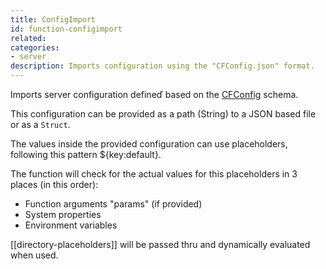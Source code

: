 ```yaml
---
title: ConfigImport
id: function-configimport
related:
categories:
- server
description: Imports configuration using the "CFConfig.json" format.
---
```


Imports server configuration defineď based on the [CFConfig](https://cfconfig.ortusbooks.com/the-basics/config-items) schema. 

This configuration can be provided as a path (String) to a JSON based file or as a `Struct`.

The values inside the provided configuration can use placeholders, following this pattern ${key:default}.

The function will check for the actual values for this placeholders in 3 places (in this order):

- Function arguments "params" (if provided)
- System properties
- Environment variables

[[directory-placeholders]] will be passed thru and dynamically evaluated when used.
